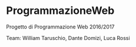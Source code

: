# ProgrammazioneWeb

Progetto di Programmazione Web 2016/2017

Team: William Taruschio, Dante Domizi, Luca Rossi
